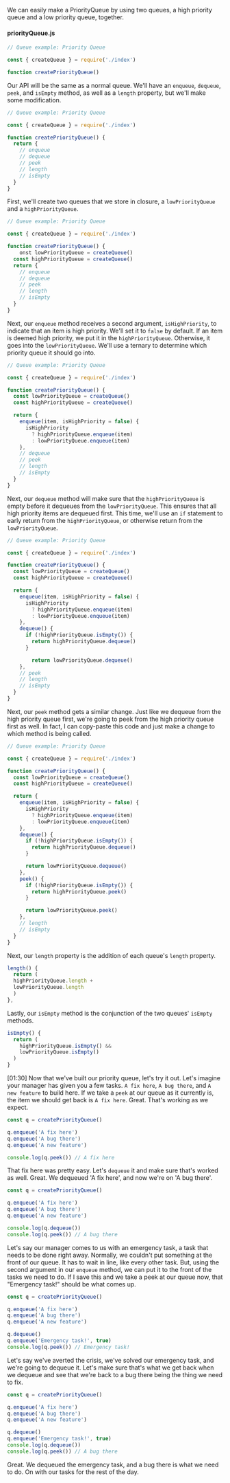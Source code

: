 We can easily make a PriorityQueue by using two queues, a high priority queue and a low priority queue, together.

#### priorityQueue.js 
```js
// Queue example: Priority Queue

const { createQueue } = require('./index')

function createPriorityQueue()
```

Our API will be the same as a normal queue. We'll have an `enqueue`, `dequeue`, `peek`, and `isEmpty` method, as well as a `length` property, but we'll make some modification.

```js
// Queue example: Priority Queue

const { createQueue } = require('./index')

function createPriorityQueue() {
  return {
    // enqueue 
    // dequeue 
    // peek 
    // length 
    // isEmpty
  }
}
```

First, we'll create two queues that we store in closure, a `lowPriorityQueue` and a `highPriorityQueue`.

```js
// Queue example: Priority Queue

const { createQueue } = require('./index')

function createPriorityQueue() {
    onst lowPriorityQueue = createQueue()
  const highPriorityQueue = createQueue()
  return {
    // enqueue 
    // dequeue 
    // peek 
    // length 
    // isEmpty
  }
}
```

Next, our `enqueue` method receives a second argument, `isHighPriority`, to indicate that an item is high priority. We'll set it to `false` by default. If an item is deemed high priority, we put it in the `highPriorityQueue`. Otherwise, it goes into the `lowPriorityQueue`. We'll use a ternary to determine which priority queue it should go into.

```js
// Queue example: Priority Queue

const { createQueue } = require('./index')

function createPriorityQueue() {
  const lowPriorityQueue = createQueue()
  const highPriorityQueue = createQueue()

  return {
    enqueue(item, isHighPriority = false) {
      isHighPriority 
        ? highPriorityQueue.enqueue(item) 
        : lowPriorityQueue.enqueue(item)
    },
    // dequeue 
    // peek 
    // length 
    // isEmpty
  }
}
```

Next, our `dequeue` method will make sure that the `highPriorityQueue` is empty before it dequeues from the `lowPriorityQueue`. This ensures that all high priority items are dequeued first. This time, we'll use an `if` statement to early return from the `highPriorityQueue`, or otherwise return from the `lowPriorityQueue`.

```js
// Queue example: Priority Queue

const { createQueue } = require('./index')

function createPriorityQueue() {
  const lowPriorityQueue = createQueue()
  const highPriorityQueue = createQueue()

  return {
    enqueue(item, isHighPriority = false) {
      isHighPriority 
        ? highPriorityQueue.enqueue(item) 
        : lowPriorityQueue.enqueue(item)
    },
    dequeue() {
      if (!highPriorityQueue.isEmpty()) {
        return highPriorityQueue.dequeue()
      }

        return lowPriorityQueue.dequeue()
    },
    // peek
    // length 
    // isEmpty
  }
}
```

Next, our `peek` method gets a similar change. Just like we dequeue from the high priority queue first, we're going to peek from the high priority queue first as well. In fact, I can copy-paste this code and just make a change to which method is being called.

```js
// Queue example: Priority Queue

const { createQueue } = require('./index')

function createPriorityQueue() {
  const lowPriorityQueue = createQueue()
  const highPriorityQueue = createQueue()

  return {
    enqueue(item, isHighPriority = false) {
      isHighPriority 
        ? highPriorityQueue.enqueue(item) 
        : lowPriorityQueue.enqueue(item)
    },
    dequeue() {
      if (!highPriorityQueue.isEmpty()) {
        return highPriorityQueue.dequeue()
      }

      return lowPriorityQueue.dequeue()
    },
    peek() {
      if (!highPriorityQueue.isEmpty()) {
        return highPriorityQueue.peek()
      }

      return lowPriorityQueue.peek()      
    },
    // length 
    // isEmpty
  }
}
```

Next, our `length` property is the addition of each queue's `length` property.

```js
length() {
  return (
  highPriorityQueue.length +
  lowPriorityQueue.length
  )
},
```

Lastly, our `isEmpty` method is the conjunction of the two queues' `isEmpty` methods.

```js
isEmpty() {
  return (
    highPriorityQueue.isEmpty() &&
    lowPriorityQueue.isEmpty()
  )
}
```

[01:30] Now that we've built our priority queue, let's try it out. Let's imagine your manager has given you a few tasks. `A fix here`, `A bug there`, and `A new feature` to build here. If we take a `peek` at our queue as it currently is, the item we should get back is `A fix here`. Great. That's working as we expect.

```js
const q = createPriorityQueue()

q.enqueue('A fix here')
q.enqueue('A bug there')
q.enqueue('A new feature')

console.log(q.peek()) // A fix here
``` 

That fix here was pretty easy. Let's `dequeue` it and make sure that's worked as well. Great. We dequeued 'A fix here', and now we're on 'A bug there'.

```js
const q = createPriorityQueue()

q.enqueue('A fix here')
q.enqueue('A bug there')
q.enqueue('A new feature')

console.log(q.dequeue())
console.log(q.peek()) // A bug there
```

Let's say our manager comes to us with an emergency task, a task that needs to be done right away. Normally, we couldn't put something at the front of our queue. It has to wait in line, like every other task. But, using the second argument in our `enqueue` method, we can put it to the front of the tasks we need to do. If I save this and we take a peek at our queue now, that "Emergency task!" should be what comes up.

```js
const q = createPriorityQueue()

q.enqueue('A fix here')
q.enqueue('A bug there')
q.enqueue('A new feature')

q.dequeue()
q.enqueue('Emergency task!', true)
console.log(q.peek()) // Emergency task!
```

Let's say we've averted the crisis, we've solved our emergency task, and we're going to dequeue it. Let's make sure that's what we get back when we dequeue and see that we're back to a bug there being the thing we need to fix.

```js
const q = createPriorityQueue()

q.enqueue('A fix here')
q.enqueue('A bug there')
q.enqueue('A new feature')

q.dequeue()
q.enqueue('Emergency task!', true)
console.log(q.dequeue())
console.log(q.peek()) // A bug there
```

Great. We dequeued the emergency task, and a bug there is what we need to do. On with our tasks for the rest of the day.